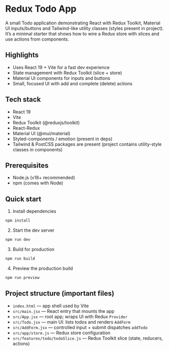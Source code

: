 # Redux Todo App

A small Todo application demonstrating React with Redux Toolkit, Material UI inputs/buttons and Tailwind-like utility classes (styles present in project). It’s a minimal starter that shows how to wire a Redux store with slices and use actions from components.

## Highlights
- Uses React 19 + Vite for a fast dev experience
- State management with Redux Toolkit (slice + store)
- Material UI components for inputs and buttons
- Small, focused UI with add and complete (delete) actions

## Tech stack
- React 19
- Vite
- Redux Toolkit (@reduxjs/toolkit)
- React-Redux
- Material UI (@mui/material)
- Styled-components / emotion (present in deps)
- Tailwind & PostCSS packages are present (project contains utility-style classes in components)

## Prerequisites
- Node.js (v18+ recommended)
- npm (comes with Node)

## Quick start

1. Install dependencies

```bash
npm install
```

2. Start the dev server

```bash
npm run dev
```

3. Build for production

```bash
npm run build
```

4. Preview the production build

```bash
npm run preview
```

## Project structure (important files)

- `index.html` — app shell used by Vite
- `src/main.jsx` — React entry that mounts the app
- `src/App.jsx` — root app; wraps UI with Redux `Provider`
- `src/Todo.jsx` — main UI: lists todos and renders `AddForm`
- `src/AddForm.jsx` — controlled input + submit dispatches `addTodo`
- `src/app/store.js` — Redux store configuration
- `src/features/todo/todoSlice.js` — Redux Toolkit slice (state, reducers, actions)

